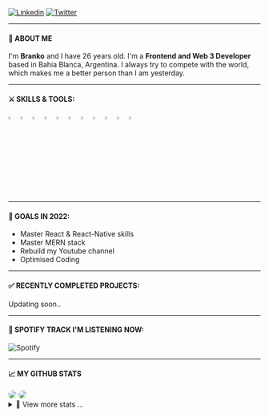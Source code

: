 [![Linkedin](https://img.shields.io/badge/-LinkedIn-blue?style=flat-square&logo=Linkedin&logoColor=white)](https://www.linkedin.com/in/branko-ott/)
[![Twitter](https://img.shields.io/badge/-Twitter-blue?style=flat-square&logo=Twitter&logoColor=white)](https://twitter.com/branko96)

---

#### 👦 ABOUT ME

I'm **Branko** and I have 26 years old. I'm a **Frontend and Web 3 Developer** based in Bahia Blanca, Argentina. I always try to compete with the world, which makes me a better person than I am yesterday.

---

#### ⚔ SKILLS & TOOLS:

<p>

<code><img width="4%" src="https://cdn.worldvectorlogo.com/logos/solidity.svg"></code>
<code><img width="4%" src="https://www.vectorlogo.zone/logos/nodejs/nodejs-icon.svg"></code>
<code><img width="4%" src="https://cdn.worldvectorlogo.com/logos/mongodb-icon-1.svg"></code>
<code><img width="4%" src="https://www.vectorlogo.zone/logos/reactjs/reactjs-icon.svg"></code>
<code><img width="4%" src="https://www.vectorlogo.zone/logos/firebase/firebase-icon.svg"></code>
<code><img width="4%" src="https://www.vectorlogo.zone/logos/w3_html5/w3_html5-icon.svg"></code>
<code><img width="4%" src="https://www.vectorlogo.zone/logos/sass-lang/sass-lang-icon.svg"></code>
<code><img width="4%" src="https://www.vectorlogo.zone/logos/visualstudio_code/visualstudio_code-icon.svg"></code>
<code><img width="4%" src="https://cdn.worldvectorlogo.com/logos/tailwindcss.svg"></code>
<code><img width="4%" src="https://cdn.worldvectorlogo.com/logos/adobe-photoshop-cs6.svg"></code>
<code><img width="4%" src="https://www.vectorlogo.zone/logos/git-scm/git-scm-icon.svg"></code>

</p>

---

#### 🎯 GOALS IN 2022:

- Master React & React-Native skills
- Master MERN stack
- Rebuild my Youtube channel
- Optimised Coding

---

#### ✅ RECENTLY COMPLETED PROJECTS:

<p>Updating soon..</p>
<!-- <p style="display:flex">
    <a href="https://github.com/phanison898/linked-in-clone">
        <img width=240 src="https://media.giphy.com/media/PTQn2S6X7XtsPD6j5j/giphy.gif" />
    </a>
    <a href="https://github.com/phanison898/facebook-clone">
        <img width=240 src="https://media.giphy.com/media/ZBrjiNNMqqoiZFGTyV/giphy.gif" />
    </a>

</p> -->

---

<h4>📀 SPOTIFY TRACK I'M LISTENING NOW: <img width="11px" src="https://media.istockphoto.com/vectors/headphones-vector-icon-on-transparent-background-headphones-icon-vector-id1013495712" /></h4>

![Spotify](https://novatorem-phanison898.vercel.app/api/spotify)

---

#### 📈 MY GITHUB STATS

<img style="border-radius:10px" src="https://github-readme-stats.vercel.app/api?username=paritomarrr&show_icons=true&theme=radical" />

<img style="border-radius:10px" src="https://github-readme-streak-stats.herokuapp.com/?user=paritomarrr&show_icons=true&theme=radical" />

<details>
<summary>📌 View more stats ...</summary>
<br>
    
<!--START_SECTION:waka-->
**I'm a Day 🦉**

```text
🌞 Morning    73 commits     ████░░░░░░░░░░░░░░░░░░░░░   18.67%
🌆 Daytime    97 commits     ██████░░░░░░░░░░░░░░░░░░░   24.81%
🌃 Evening    133 commits    ████████░░░░░░░░░░░░░░░░░   34.02%
🌙 Night      88 commits     █████░░░░░░░░░░░░░░░░░░░░   22.51%

```

📅 **I'm Most Productive on Wednesdays**

```text
Monday       25 commits     █░░░░░░░░░░░░░░░░░░░░░░░░   6.39%
Tuesday      71 commits     ████░░░░░░░░░░░░░░░░░░░░░   18.16%
Wednesday    85 commits     █████░░░░░░░░░░░░░░░░░░░░   21.74%
Thursday     68 commits     ████░░░░░░░░░░░░░░░░░░░░░   17.39%
Friday       27 commits     █░░░░░░░░░░░░░░░░░░░░░░░░   6.91%
Saturday     57 commits     ███░░░░░░░░░░░░░░░░░░░░░░   14.58%
Sunday       58 commits     ███░░░░░░░░░░░░░░░░░░░░░░   14.83%

```

📊 **This Week I Spent My Time On**

```text
⌚︎ Time Zone: America/Buenos_Aires

💬 Programming Languages:
Javascript, Solidity

🐱‍💻 Projects:
Updating soon



```

**I Mostly Code in JavaScript**

```text
JavaScript               7 repos             █████████████░░░░░░░░░░░░   53.85%
HTML                     3 repos             █████░░░░░░░░░░░░░░░░░░░░   33.08%
Solidity                     2 repos         ███░░░░░░░░░░░░░░░░░░░░░░   15.38%

```

Last Updated on 14/11/2022 00:21:25 UTC

<!--END_SECTION:waka-->

</details>
